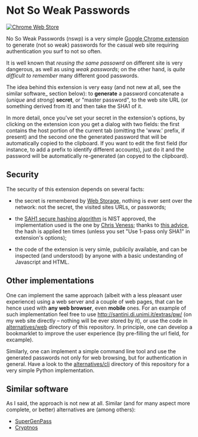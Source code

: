 Not So Weak Passwords
=====================

[![Chrome Web Store](https://img.shields.io/chrome-web-store/d/hflhgljplfoljnanaackikeflkooodfj.svg)]()

No So Weak Passwords (nswp) is a very simple
[Google Chrome extension](https://chrome.google.com/webstore/detail/not-so-weak-passwords/hflhgljplfoljnanaackikeflkooodfj)
to generate (not so weak) passwords for the casual web site requiring
authentication you surf to not so often.

It is well known that *reusing the same passowrd* on different site is
very dangerous, as well as using *weak passwords*; on the other hand, is
*quite difficult to remember* many different good passwords.

The idea behind this extension is very easy (and not new at all, see the
similar software\_ section below): to **generate** a password
concatenate a (*unique* and *strong*) **secret**, or "master password",
to the web site URL (or something derived from it) and then take the
SHA1 of it.

In more detail, once you've set your secret in the extension's options,
by clicking on the extension icon you get a dialog with two fields: the
first contains the host portion of the current tab (omitting the 'www.'
prefix, if present) and the second one the generated password that will
be automatically copied to the clipboard. If you want to edit the first
field (for instance, to add a prefix to identify different accounts),
just do it and the password will be automatically re-generated (an
copyed to the clipboard).

Security
--------

The security of this extension depends on several facts:

-   the secret is remembered by [Web
    Storage](http://dev.w3.org/html5/webstorage/), nothing is ever sent
    over the network: not the secret, the visited sites URLs, or
    passwords;

-   the [SAH1 secure hashing
    algorithm](http://csrc.nist.gov/groups/ST/toolkit/secure_hashing.html)
    is NIST approved, the implementation used is the one by [Chris
    Veness](http://www.movable-type.co.uk/scripts/sha1.html); thanks to
    [this
    advice](https://twitter.com/#!/__eMMe/status/141059942873444352),
    the hash is applied ten times (unless you set "Use 1-pass only SHA1"
    in extension's options);

-   the code of the extension is very simle, publicily available, and
    can be inspected (and understood) by anyone with a basic
    undestanding of Javascript and HTML.

Other implementations
---------------------

One can implement the same approach (albeit with a less pleasant user
experience) using a web server and a couple of web pages, that can be
hence used with **any web browser**, even **mobile** ones. For an
example of such implementation feel free to use
<http://santini.di.unimi.it/extras/pw/> (on my web site directly –
nothing will be ever stored by it), or use the code in
[alternatives/web](http://github.com/mapio/nswp/tree/master/alternatives/web)
directory of this repository. In principle, one can develop a
bookmarklet to improve the user experience (by pre-filling the url
field, for excample).

Similarly, one can implement a simple command line tool and use the
generated passwords not only for web browsing, but for authentication in
general. Have a look to the
[alternatives/cli](http://github.com/mapio/nswp/tree/master/alternatives/cli)
directory of this repository for a very simple Python implementation.

Similar software
----------------

As I said, the approach is not new at all. Similar (and for many aspect
more complete, or better) alternatives are (among others):

-   [SuperGenPass](http://supergenpass.com/)
-   [Cryptnos](http://www.cryptnos.com/)
